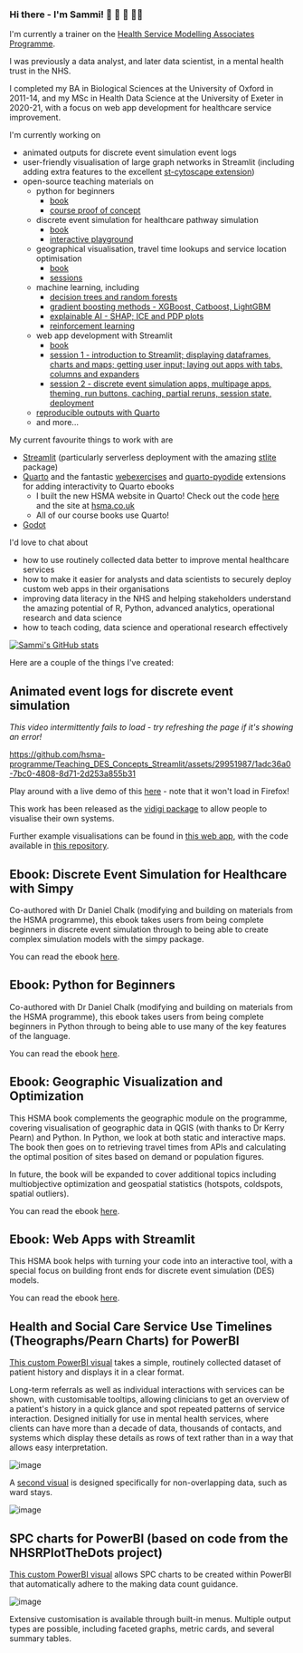### Hi there - I'm Sammi! 🚵 🏸 🎷 👩‍💻

I'm currently a trainer on the [Health Service Modelling Associates Programme](https://hsma.co.uk).

I was previously a data analyst, and later data scientist, in a mental health trust in the NHS. 

I completed my BA in Biological Sciences at the University of Oxford in 2011-14, and my MSc in Health Data Science at the University of Exeter in 2020-21, with a focus on web app development for healthcare service improvement.

I'm currently working on
- animated outputs for discrete event simulation event logs
- user-friendly visualisation of large graph networks in Streamlit (including adding extra features to the excellent [st-cytoscape extension](https://github.com/Bergam0t/st-cytoscape-extra))
- open-source teaching materials on
  - python for beginners
    - [book](https://hsma-programme.github.io/hsma6_intro_to_python_book/)
    - [course proof of concept](https://bergam0t.github.io/intro_to_python_course_proof_of_concept/)
  - discrete event simulation for healthcare pathway simulation
    - [book](https://hsma-programme.github.io/hsma6_des_book/)
    - [interactive playground](https://hsma-programme.github.io/Teaching_DES_Concepts_Streamlit/)
  - geographical visualisation, travel time lookups and service location optimisation
    - [book](https://hsma-programme.github.io/hsma6_geographic_optimisation_and_visualisation_book/intro.html)
    - [sessions](https://hsma.co.uk/hsma_content/modules/current_module_details/3_geographic_modelling_visualisation.html)
  - machine learning, including
    - [decision trees and random forests](https://github.com/hsma-programme/h6_4d_decision_trees_random_forests)
    - [gradient boosting methods - XGBoost, Catboost, LightGBM](https://github.com/hsma-programme/h6_4e_boosted_trees)
    - [explainable AI - SHAP; ICE and PDP plots](https://github.com/hsma-programme/h6_4g_explainable_ai)
    - [reinforcement learning](https://github.com/Bergam0t/ReinforcementLearningGame)
  - web app development with Streamlit
      - [book](https://webapps.hsma.co.uk)
      - [session 1 - introduction to Streamlit; displaying dataframes, charts and maps; getting user input; laying out apps with tabs, columns and expanders](https://github.com/hsma-programme/h6_7b_web_apps_1)
      - [session 2 - discrete event simulation apps, multipage apps, theming, run buttons, caching, partial reruns, session state, deployment](https://github.com/hsma-programme/h6_7c_web_apps_2)
  - [reproducible outputs with Quarto](https://hsma.co.uk/hsma_content/modules/current_module_details/8_modern_analytics.html)
  - and more...   

My current favourite things to work with are
- [Streamlit](https://streamlit.io/) (particularly serverless deployment with the amazing [stlite](https://github.com/whitphx/stlite) package)
- [Quarto](https://quarto.org/) and the fantastic [webexercises](https://github.com/Bergam0t/webexercises) and [quarto-pyodide](https://github.com/coatless-quarto/pyodide) extensions for adding interactivity to Quarto ebooks 
  - I built the new HSMA website in Quarto! Check out the code [here](https://github.com/hsma-programme/hsma_site) and the site at [hsma.co.uk](https://hsma.co.uk)
  - All of our course books use Quarto! 
- [Godot](https://godotengine.org/) 

I'd love to chat about
- how to use routinely collected data better to improve mental healthcare services
- how to make it easier for analysts and data scientists to securely deploy custom web apps in their organisations
- improving data literacy in the NHS and helping stakeholders understand the amazing potential of R, Python, advanced analytics, operational research and data science
- how to teach coding, data science and operational research effectively

[![Sammi's GitHub stats](https://github-readme-stats.vercel.app/api?username=Bergam0t&theme=radical&show_icons=true&rank_icon=github)](https://github.com/anuraghazra/github-readme-stats)

Here are a couple of the things I've created:

## Animated event logs for discrete event simulation
*This video intermittently fails to load - try refreshing the page if it's showing an error!*

https://github.com/hsma-programme/Teaching_DES_Concepts_Streamlit/assets/29951987/1adc36a0-7bc0-4808-8d71-2d253a855b31

Play around with a live demo of this [here](https://playground.hsma.co.uk) - note that it won't load in Firefox!

This work has been released as the [vidigi package](https://bergam0t.github.io/vidigi/vidigi_docs/) to allow people to visualise their own systems.

Further example visualisations can be found in [this web app](https://simpy-visualisation.streamlit.app/), with the code available in [this repository](https://github.com/hsma-programme/simpy_visualisation/tree/main/examples).

## Ebook: Discrete Event Simulation for Healthcare with Simpy 

Co-authored with Dr Daniel Chalk (modifying and building on materials from the HSMA programme), this ebook takes users from being complete beginners in discrete event simulation through to being able to create complex simulation models with the simpy package.

You can read the ebook [here](https://hsma-programme.github.io/hsma6_des_book/).

## Ebook: Python for Beginners

Co-authored with Dr Daniel Chalk (modifying and building on materials from the HSMA programme), this ebook takes users from being complete beginners in Python through to being able to use many of the key features of the language.

You can read the ebook [here](https://hsma-programme.github.io/hsma6_intro_to_python_book/).

## Ebook: Geographic Visualization and Optimization

This HSMA book complements the geographic module on the programme, covering visualisation of geographic data in QGIS (with thanks to Dr Kerry Pearn) and Python. In Python, we look at both static and interactive maps. The book then goes on to retrieving travel times from APIs and calculating the optimal position of sites based on demand or population figures. 

In future, the book will be expanded to cover additional topics including multiobjective optimization and geospatial statistics (hotspots, coldspots, spatial outliers). 

You can read the ebook [here](https://hsma-programme.github.io/hsma6_geographic_optimisation_and_visualisation_book/intro.html).

## Ebook: Web Apps with Streamlit

This HSMA book helps with turning your code into an interactive tool, with a special focus on building front ends for discrete event simulation (DES) models.

You can read the ebook [here](https://webapps.hsma.co.uk).

## Health and Social Care Service Use Timelines (Theographs/Pearn Charts) for PowerBI
[This custom PowerBI visual](https://github.com/Bergam0t/community_service_timelines) takes a simple, routinely collected dataset of patient history and displays it in a clear format. 

Long-term referrals as well as individual interactions with services can be shown, with customisable tooltips, allowing clinicians to get an overview of a patient's history in a quick glance and spot repeated patterns of service interaction. Designed initially for use in mental health services, where clients can have more than a decade of data, thousands of contacts, and systems which display these details as rows of text rather than in a way that allows easy interpretation.

![image](https://github.com/Bergam0t/Bergam0t/assets/29951987/d8434477-7ea3-4043-93b8-7bb8ab5d98c7)

A [second visual](https://github.com/Bergam0t/inpatient_timelines) is designed specifically for non-overlapping data, such as ward stays.

![image](https://github.com/Bergam0t/Bergam0t/assets/29951987/7623cde5-cc5c-4572-a856-db0c569ce94e)


## SPC charts for PowerBI (based on code from the NHSRPlotTheDots project)
[This custom PowerBI visual](https://github.com/Bergam0t/nhs_ptd_power_bi) allows SPC charts to be created within PowerBI that automatically adhere to the making data count guidance. 

![image](https://github.com/Bergam0t/Bergam0t/assets/29951987/9400203f-927c-471e-b56c-179576ae931a)

Extensive customisation is available through built-in menus. 
Multiple output types are possible, including faceted graphs, metric cards, and several summary tables.
